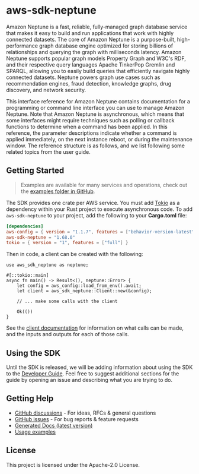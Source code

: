 # aws-sdk-neptune

Amazon Neptune is a fast, reliable, fully-managed graph database service that makes it easy to build and run applications that work with highly connected datasets. The core of Amazon Neptune is a purpose-built, high-performance graph database engine optimized for storing billions of relationships and querying the graph with milliseconds latency. Amazon Neptune supports popular graph models Property Graph and W3C's RDF, and their respective query languages Apache TinkerPop Gremlin and SPARQL, allowing you to easily build queries that efficiently navigate highly connected datasets. Neptune powers graph use cases such as recommendation engines, fraud detection, knowledge graphs, drug discovery, and network security.

This interface reference for Amazon Neptune contains documentation for a programming or command line interface you can use to manage Amazon Neptune. Note that Amazon Neptune is asynchronous, which means that some interfaces might require techniques such as polling or callback functions to determine when a command has been applied. In this reference, the parameter descriptions indicate whether a command is applied immediately, on the next instance reboot, or during the maintenance window. The reference structure is as follows, and we list following some related topics from the user guide.

## Getting Started

> Examples are available for many services and operations, check out the
> [examples folder in GitHub](https://github.com/awslabs/aws-sdk-rust/tree/main/examples).

The SDK provides one crate per AWS service. You must add [Tokio](https://crates.io/crates/tokio)
as a dependency within your Rust project to execute asynchronous code. To add `aws-sdk-neptune` to
your project, add the following to your **Cargo.toml** file:

```toml
[dependencies]
aws-config = { version = "1.1.7", features = ["behavior-version-latest"] }
aws-sdk-neptune = "1.68.0"
tokio = { version = "1", features = ["full"] }
```

Then in code, a client can be created with the following:

```rust,no_run
use aws_sdk_neptune as neptune;

#[::tokio::main]
async fn main() -> Result<(), neptune::Error> {
    let config = aws_config::load_from_env().await;
    let client = aws_sdk_neptune::Client::new(&config);

    // ... make some calls with the client

    Ok(())
}
```

See the [client documentation](https://docs.rs/aws-sdk-neptune/latest/aws_sdk_neptune/client/struct.Client.html)
for information on what calls can be made, and the inputs and outputs for each of those calls.

## Using the SDK

Until the SDK is released, we will be adding information about using the SDK to the
[Developer Guide](https://docs.aws.amazon.com/sdk-for-rust/latest/dg/welcome.html). Feel free to suggest
additional sections for the guide by opening an issue and describing what you are trying to do.

## Getting Help

* [GitHub discussions](https://github.com/awslabs/aws-sdk-rust/discussions) - For ideas, RFCs & general questions
* [GitHub issues](https://github.com/awslabs/aws-sdk-rust/issues/new/choose) - For bug reports & feature requests
* [Generated Docs (latest version)](https://awslabs.github.io/aws-sdk-rust/)
* [Usage examples](https://github.com/awslabs/aws-sdk-rust/tree/main/examples)

## License

This project is licensed under the Apache-2.0 License.

